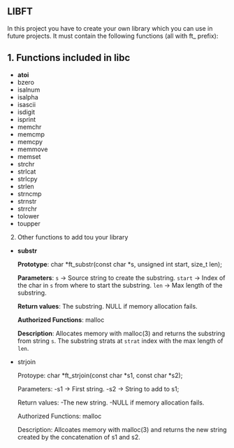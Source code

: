 ## LIBFT

In this project you have to create your own library which you can use in future projects.
It must contain the following functions (all with ft_ prefix):

## 1. Functions included in libc
- **atoi**					
- bzero
- isalnum				
- isalpha
- isascii				
- isdigit
- isprint				
- memchr
- memcmp				
- memcpy
- memmove				
- memset
- strchr				
- strlcat
- strlcpy				
- strlen
- strncmp				
- strnstr
- strrchr				
- tolower
- toupper


2. Other functions to add tou your library
* **substr**

	**Prototype**:	char *ft_substr(const char *s, unsigned int start, size_t len);

	**Parameters**:	`s` -> Source string to create the substring.
			`start` -> Index of the char in `s` from where to start the substring.
			`len` -> Max length of the substring.

	**Return values**:	The substring.
			NULL if memory allocation fails.

	**Authorized 
	Functions**:	malloc

	**Description**:	Allocates memory with malloc(3) and returns the substring from string `s`.
			The substring strats at `strat` index with the max length of `len`.




* strjoin


	Protoype:	char *ft_strjoin(const char *s1, const char *s2);

	Parameters:	-s1 -> First string.
			-s2 -> String to add to s1;

	Return values:	-The new string.
			-NULL if memory allocation fails.

	Authorized
	Functions:	malloc

	Description:	Allcoates memory with malloc(3) and returns the new string created by the
			concatenation of s1 and s2.

